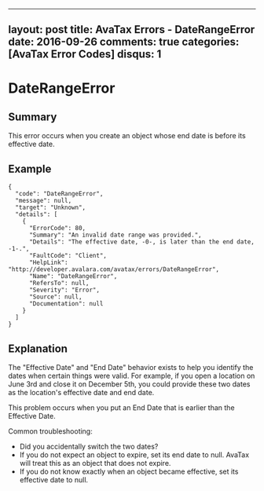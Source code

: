 
---
layout: post
title: AvaTax Errors - DateRangeError
date: 2016-09-26
comments: true
categories: [AvaTax Error Codes]
disqus: 1
---

# DateRangeError

## Summary

This error occurs when you create an object whose end date is before its effective date.

## Example

    {
      "code": "DateRangeError",
      "message": null,
      "target": "Unknown",
      "details": [
        {
          "ErrorCode": 80,
          "Summary": "An invalid date range was provided.",
          "Details": "The effective date, -0-, is later than the end date, -1-.",
          "FaultCode": "Client",
          "HelpLink": "http://developer.avalara.com/avatax/errors/DateRangeError",
          "Name": "DateRangeError",
          "RefersTo": null,
          "Severity": "Error",
          "Source": null,
          "Documentation": null
        }
      ]
    }

## Explanation

The "Effective Date" and "End Date" behavior exists to help you identify the dates when certain things were valid.  For example, if you open a location on June 3rd and close it on December 5th, you could provide these two dates as the location's effective date and end date.

This problem occurs when you put an End Date that is earlier than the Effective Date.

Common troubleshooting:
* Did you accidentally switch the two dates?
* If you do not expect an object to expire, set its end date to null.  AvaTax will treat this as an object that does not expire.
* If you do not know exactly when an object became effective, set its effective date to null.
